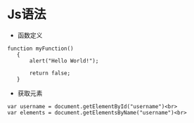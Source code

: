 # Js语法

* 函数定义
```
function myFunction()
   {
       alert("Hello World!");

       return false;
   }
```

* 获取元素
```
var username = document.getElementById("username")<br>
var elements = document.getElementsByName("username")<br>
```
